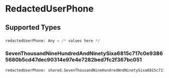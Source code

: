 # RedactedUserPhone


## Supported Types

### 

```python
redactedUserPhone: Any = /* values here */
```

### SevenThousandNineHundredAndNinetySixa6815c717c0e93865680b5cd47dec90314e97e4e7282bed7fc2f367bc051

```python
redactedUserPhone: shared.SevenThousandNineHundredAndNinetySixa6815c717c0e93865680b5cd47dec90314e97e4e7282bed7fc2f367bc051 = /* values here */
```

